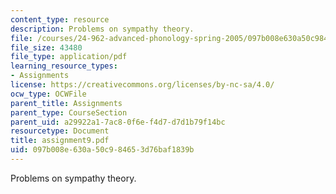 ```yaml
---
content_type: resource
description: Problems on sympathy theory.
file: /courses/24-962-advanced-phonology-spring-2005/097b008e630a50c984653d76baf1839b_assignment9.pdf
file_size: 43480
file_type: application/pdf
learning_resource_types:
- Assignments
license: https://creativecommons.org/licenses/by-nc-sa/4.0/
ocw_type: OCWFile
parent_title: Assignments
parent_type: CourseSection
parent_uid: a29922a1-7ac8-0f6e-f4d7-d7d1b79f14bc
resourcetype: Document
title: assignment9.pdf
uid: 097b008e-630a-50c9-8465-3d76baf1839b
---
```

Problems on sympathy theory.